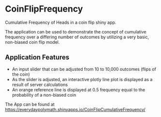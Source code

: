 # CoinFlipFrequency
 Cumulative Frequency of Heads in a coin flip shiny app.

The application can be used to demonstrate the concept of cumulative frequency over a differing number of outcomes by utilizing a very basic, non-biased coin flip model.  
## Application Features

- An input slider that can be adjusted from 10 to 10,000 outcomes (flips of the coin)
- As the slider is adjusted, an interactive plotly line plot is displayed as a result of server calculations
- An orange reference line is displayed at 0.5 frequency equal to the probability of a non-biased coin

The App can be found at https://everydaypolymath.shinyapps.io/CoinFlipCumulativeFrequency/
